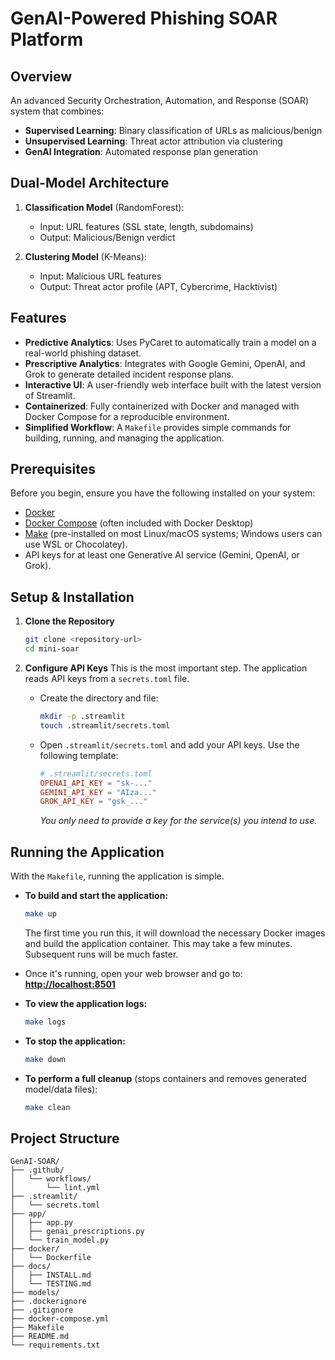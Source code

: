 # GenAI-Powered Phishing SOAR Platform

## Overview
An advanced Security Orchestration, Automation, and Response (SOAR) system that combines:
- **Supervised Learning**: Binary classification of URLs as malicious/benign
- **Unsupervised Learning**: Threat actor attribution via clustering
- **GenAI Integration**: Automated response plan generation

## Dual-Model Architecture
1. **Classification Model** (RandomForest):
   - Input: URL features (SSL state, length, subdomains)
   - Output: Malicious/Benign verdict

2. **Clustering Model** (K-Means):
   - Input: Malicious URL features
   - Output: Threat actor profile (APT, Cybercrime, Hacktivist)

## Features

-   **Predictive Analytics**: Uses PyCaret to automatically train a model on a real-world phishing dataset.
-   **Prescriptive Analytics**: Integrates with Google Gemini, OpenAI, and Grok to generate detailed incident response plans.
-   **Interactive UI**: A user-friendly web interface built with the latest version of Streamlit.
-   **Containerized**: Fully containerized with Docker and managed with Docker Compose for a reproducible environment.
-   **Simplified Workflow**: A `Makefile` provides simple commands for building, running, and managing the application.

## Prerequisites

Before you begin, ensure you have the following installed on your system:
-   [Docker](https://www.docker.com/get-started)
-   [Docker Compose](https://docs.docker.com/compose/install/) (often included with Docker Desktop)
-   [Make](https://www.gnu.org/software/make/) (pre-installed on most Linux/macOS systems; Windows users can use WSL or Chocolatey).
-   API keys for at least one Generative AI service (Gemini, OpenAI, or Grok).

## Setup & Installation

1.  **Clone the Repository**
    ```bash
    git clone <repository-url>
    cd mini-soar
    ```

2.  **Configure API Keys**
    This is the most important step. The application reads API keys from a `secrets.toml` file.

    -   Create the directory and file:
        ```bash
        mkdir -p .streamlit
        touch .streamlit/secrets.toml
        ```
    -   Open `.streamlit/secrets.toml` and add your API keys. Use the following template:
        ```toml
        # .streamlit/secrets.toml
        OPENAI_API_KEY = "sk-..."
        GEMINI_API_KEY = "AIza..."
        GROK_API_KEY = "gsk_..."
        ```
        *You only need to provide a key for the service(s) you intend to use.*

## Running the Application

With the `Makefile`, running the application is simple.

-   **To build and start the application:**
    ```bash
    make up
    ```
    The first time you run this, it will download the necessary Docker images and build the application container. This may take a few minutes. Subsequent runs will be much faster.

-   Once it's running, open your web browser and go to:
    **[http://localhost:8501](http://localhost:8501)**

-   **To view the application logs:**
    ```bash
    make logs
    ```

-   **To stop the application:**
    ```bash
    make down
    ```

-   **To perform a full cleanup** (stops containers and removes generated model/data files):
    ```bash
    make clean
    ```

## Project Structure
```
GenAI-SOAR/
├── .github/
│   └── workflows/
│       └── lint.yml
├── .streamlit/
│   └── secrets.toml
├── app/
│   ├── app.py
│   ├── genai_prescriptions.py
│   └── train_model.py
├── docker/
│   └── Dockerfile
├── docs/
│   ├── INSTALL.md
│   └── TESTING.md
├── models/
├── .dockerignore
├── .gitignore
├── docker-compose.yml
├── Makefile
├── README.md
└── requirements.txt
```
